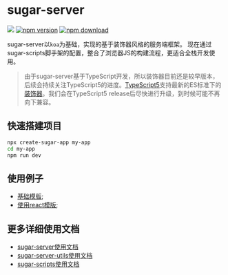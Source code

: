 # sugar-server
[![](https://img.shields.io/travis/huey-LS/sugar-server.svg)](https://travis-ci.org/huey-LS/sugar-server)
[![npm version](https://img.shields.io/npm/v/sugar-server.svg?maxAge=3600)](https://www.npmjs.org/package/sugar-server)
[![npm download](https://img.shields.io/npm/dm/sugar-server.svg?maxAge=3600)](https://www.npmjs.org/package/sugar-server)

sugar-server以`koa`为基础，实现的基于装饰器风格的服务端框架。
现在通过sugar-scripts脚手架的配置，整合了浏览器JS的构建流程，更适合全栈开发使用。

> 由于sugar-server基于TypeScript开发，所以装饰器目前还是较早版本，后续会持续关注TypeScript5的进度。[TypeScript5](https://devblogs.microsoft.com/typescript/announcing-typescript-5-0-beta/)支持最新的ES标准下的[装饰器](https://github.com/tc39/proposal-decorators)。我们会在TypeScript5 release后尽快进行升级，到时候可能不再向下兼容。

## 快速搭建项目
```bash
npx create-sugar-app my-app
cd my-app
npm run dev
```


## 使用例子
- [基础模版](../templates/base);
- [使用react模版](../templates/react);

## 更多详细使用文档
- [sugar-server使用文档](./packages/sugar-server/)
- [sugar-server-utils使用文档](./packages/sugar-server-utils/)
- [sugar-scripts使用文档](./packages/sugar-scripts/)
